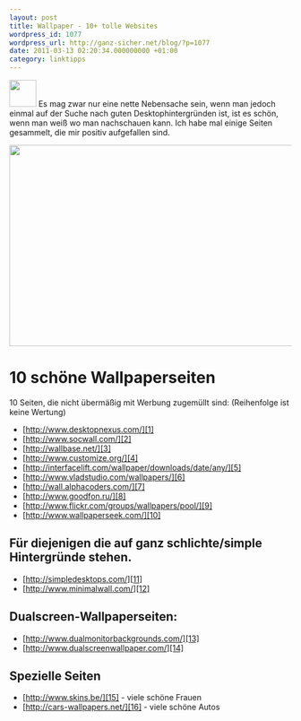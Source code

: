 ```yaml
---
layout: post
title: Wallpaper - 10+ tolle Websites
wordpress_id: 1077
wordpress_url: http://ganz-sicher.net/blog/?p=1077
date: 2011-03-13 02:20:34.000000000 +01:00
category: linktipps
---
```

<img class="lefticon" title="wallpaper_icon" src="{{site.baseurl}}/wp-content/uploads/wallpaper_icon.png" alt="" width="48" height="48" />
Es mag zwar nur eine nette Nebensache sein, wenn man jedoch einmal auf der Suche nach guten Desktophintergründen ist, ist es schön, wenn man weiß wo man nachschauen kann. Ich habe mal einige Seiten gesammelt, die mir positiv aufgefallen sind.
<!--more-->

<a href="http://wallbase.net/wallpaper/19316"><img src="{{site.baseurl}}/wp-content/uploads/wallpaper_image.png" alt="" title="wallpaper_image.png" width="558" height="359" class="borderimg centered"/></a>

10 schöne Wallpaperseiten
==========================
10 Seiten, die nicht übermäßig mit Werbung zugemüllt sind: 
(Reihenfolge ist keine Wertung)

+ [http://www.desktopnexus.com/][1]  
+ [http://www.socwall.com/][2]  
+ [http://wallbase.net/][3]  
+ [http://www.customize.org/][4]  
+ [http://interfacelift.com/wallpaper/downloads/date/any/][5]  
+ [http://www.vladstudio.com/wallpapers/][6]  
+ [http://wall.alphacoders.com/][7]  
+ [http://www.goodfon.ru/][8]  
+ [http://www.flickr.com/groups/wallpapers/pool/][9]  
+ [http://www.wallpaperseek.com/][10]  

Für diejenigen die auf ganz schlichte/simple Hintergründe stehen.
-----------------------------------------------------------------
+ [http://simpledesktops.com/][11]  
+ [http://www.minimalwall.com/][12]

Dualscreen-Wallpaperseiten:
---------------------------
+ [http://www.dualmonitorbackgrounds.com/][13]  
+ [http://www.dualscreenwallpaper.com/][14] 

Spezielle Seiten
-------------------
+ [http://www.skins.be/][15] - viele schöne Frauen  
+ [http://cars-wallpapers.net/][16] - viele schöne Autos

 [1]: http://www.desktopnexus.com/ "http://www.desktopnexus.com/"
 [2]: http://www.socwall.com/ "http://www.socwall.com/"
 [3]: http://wallbase.net/ "http://wallbase.net/"
 [4]: http://www.customize.org/ "http://www.customize.org/"
 [5]: http://interfacelift.com/wallpaper/downloads/date/any/ "http://interfacelift.com/wallpaper/downloads/date/any/"
 [6]: http://www.vladstudio.com/wallpapers/ "http://www.vladstudio.com/wallpapers/"
 [7]: http://wall.alphacoders.com/ "http://wall.alphacoders.com/"
 [8]: http://www.goodfon.ru/ "http://www.goodfon.ru/"
 [9]: http://www.flickr.com/groups/wallpapers/pool/ "http://www.flickr.com/groups/wallpapers/pool/"
 [10]: http://www.wallpaperseek.com/ "http://www.wallpaperseek.com/"
 [11]: http://simpledesktops.com/ "http://simpledesktops.com/"
 [12]: http://www.minimalwall.com/ "http://www.minimalwall.com/"
 [13]: http://www.dualmonitorbackgrounds.com/ "http://www.dualmonitorbackgrounds.com/"
 [14]: http://www.dualscreenwallpaper.com/ "http://www.dualscreenwallpaper.com/"
 [15]: http://www.skins.be/ "http://www.skins.be/"
 [16]: http://cars-wallpapers.net/ "http://cars-wallpapers.net/"
